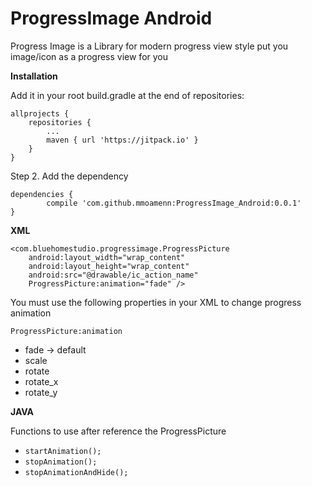 # ProgressImage Android

Progress Image is a Library for modern progress view style put 
you image/icon as a progress view for you 

**Installation**

Add it in your root build.gradle at the end of repositories:

	allprojects {
		repositories {
			...
			maven { url 'https://jitpack.io' }
		}
	}
	
Step 2. Add the dependency

	dependencies {
	        compile 'com.github.mmoamenn:ProgressImage_Android:0.0.1'
	}


**XML**

    <com.bluehomestudio.progressimage.ProgressPicture
        android:layout_width="wrap_content"
        android:layout_height="wrap_content"
        android:src="@drawable/ic_action_name"
        ProgressPicture:animation="fade" />
        
You must use the following properties in your XML to change progress animation 

`ProgressPicture:animation` 
* fade -> default
* scale
* rotate
* rotate_x
* rotate_y

**JAVA**

Functions to use after reference the ProgressPicture

* `startAnimation();`
* `stopAnimation();`
* `stopAnimationAndHide();`